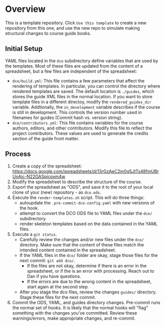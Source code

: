 # Overview

This is a template repository.
Click `Use this template` to create a new repository from this one,
and use the new repo to simulate making structural changes to
course guide books.

## Initial Setup

YAML files located in the `dco` subdirectory define variables
that are used by the templates.  Most of these files are updated
from the content of a spreadsheet, but a few files are
independent of the spreadsheet:

* `dco/build.yml`: This file contains a few parameters that affect
  the rendering of templates.  In particular, you can control
  the directory where rendered templates are saved.  The default
  location is `./guides`, which stores the guide XML files in
  the normal location.  If you want to store template files in a
  different directoy, modify the `rendered_guides_dir` variable.
  Addtionally, the `in_development` variable describes if the
  course is still in development.  This controls the version
  number used in filenames for guides (Commit hash vs. version
  string).
* `dco/contributors.yml`: This file contains variables for the
  course authors, editors, and other contributors.  Modify
  this file to reflect the project contributors.  These values
  are used to generate the credits section of the guide
  front matter.

## Process

1. Create a copy of the spreadsheet:
   <https://docs.google.com/spreadsheets/d/13rGzAeC2m0q5JtTs48fmUBrUnAic-N22GASpjcpxm4w>
1. Modify the spreadsheet to describe the structure of the course.
1. Export the spreadsheet as "ODS", and save it to the root of
   your local clone of your (new) repository - as `dco.ods`.
1. Execute the `render-templates.sh` script. This will do
   three things:
   * autoupdate the `.pre-commit-dco-config.yaml` with new versions
     of the hook.
   * attempt to convert the DCO ODS file to YAML files under the
     `dco/` subdirectory.
   * render skeleton templates based on the data contained in the
     YAML files.
1. Execute a `git status`.
   * Carefully review the changes and/or new files under the
     `dco/` directory.  Make sure that the content of these files
     match the intended content contained in the spreadsheet.
   * If the YAML files in the `dco/` folder are okay, stage those
     files for the next commit: `git add dco/`.
     * If the files are not okay, determine if there is an error
       in the spreadsheet, or if the is an error with processing.
       Reach out to Dan if you have questions.
     * If the errors are due to the wrong content in the spreadsheet,
       start again at the second step.
   * After you stage the dco files, review the changes `guides/`
     directory.  Stage these files for the next commit.
1. Commit the ODS, YAML, and guides directory changes.
   Pre-commit runs the normal set of hooks.  It is likely that
   the normal hooks will "flag" something with the changes you've
   committed.  Review these warnings/errors, make appropriate changes,
   and re-commit.
